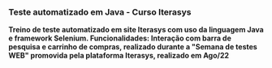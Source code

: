 ### Teste automatizado em Java - Curso Iterasys
**Treino de teste automatizado em site Iterasys com uso da linguagem Java e framework Selenium. Funcionalidades: Interação com barra de pesquisa e carrinho de compras, realizado durante a "Semana de testes WEB" promovida pela plataforma Iterasys, realizado em Ago/22**
